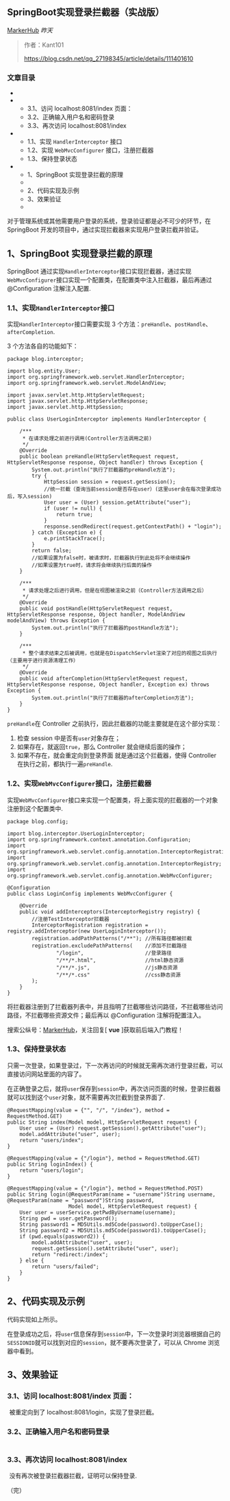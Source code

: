 ## SpringBoot实现登录拦截器（实战版）

[MarkerHub](javascript:void(0);) *昨天*

> 作者：Kant101
>
> https://blog.csdn.net/qq_27198345/article/details/111401610

### 文章目录

- 

- - 3.1、访问 localhost:8081/index 页面：
  - 3.2、正确输入用户名和密码登录
  - 3.3、再次访问 localhost:8081/index

- - 1.1、实现 `HandlerInterceptor` 接口
  - 1.2、实现 `WebMvcConfigurer` 接口，注册拦截器
  - 1.3、保持登录状态

- - 1、SpringBoot 实现登录拦截的原理
  - 
  - 2、代码实现及示例
  - 3、效果验证
  - 

对于管理系统或其他需要用户登录的系统，登录验证都是必不可少的环节，在 SpringBoot 开发的项目中，通过实现拦截器来实现用户登录拦截并验证。

## 1、SpringBoot 实现登录拦截的原理

SpringBoot 通过实现`HandlerInterceptor`接口实现拦截器，通过实现`WebMvcConfigurer`接口实现一个配置类，在配置类中注入拦截器，最后再通过 @Configuration 注解注入配置.

### 1.1、实现`HandlerInterceptor`接口

实现`HandlerInterceptor`接口需要实现 3 个方法：`preHandle`、`postHandle`、`afterCompletion`.

3 个方法各自的功能如下：

```
package blog.interceptor;

import blog.entity.User;
import org.springframework.web.servlet.HandlerInterceptor;
import org.springframework.web.servlet.ModelAndView;

import javax.servlet.http.HttpServletRequest;
import javax.servlet.http.HttpServletResponse;
import javax.servlet.http.HttpSession;

public class UserLoginInterceptor implements HandlerInterceptor {

    /***
     * 在请求处理之前进行调用(Controller方法调用之前)
     */
    @Override
    public boolean preHandle(HttpServletRequest request, HttpServletResponse response, Object handler) throws Exception {
        System.out.println("执行了拦截器的preHandle方法");
        try {
            HttpSession session = request.getSession();
            //统一拦截（查询当前session是否存在user）(这里user会在每次登录成功后，写入session)
            User user = (User) session.getAttribute("user");
            if (user != null) {
                return true;
            }
            response.sendRedirect(request.getContextPath() + "login");
        } catch (Exception e) {
            e.printStackTrace();
        }
        return false;
        //如果设置为false时，被请求时，拦截器执行到此处将不会继续操作
        //如果设置为true时，请求将会继续执行后面的操作
    }

    /***
     * 请求处理之后进行调用，但是在视图被渲染之前（Controller方法调用之后）
     */
    @Override
    public void postHandle(HttpServletRequest request, HttpServletResponse response, Object handler, ModelAndView modelAndView) throws Exception {
        System.out.println("执行了拦截器的postHandle方法");
    }

    /***
     * 整个请求结束之后被调用，也就是在DispatchServlet渲染了对应的视图之后执行（主要用于进行资源清理工作）
     */
    @Override
    public void afterCompletion(HttpServletRequest request, HttpServletResponse response, Object handler, Exception ex) throws Exception {
        System.out.println("执行了拦截器的afterCompletion方法");
    }
}
```

`preHandle`在 Controller 之前执行，因此拦截器的功能主要就是在这个部分实现：

1. 检查 session 中是否有`user`对象存在；
2. 如果存在，就返回`true`，那么 Controller 就会继续后面的操作；
3. 如果不存在，就会重定向到登录界面
   就是通过这个拦截器，使得 Controller 在执行之前，都执行一遍`preHandle`.

### 1.2、实现`WebMvcConfigurer`接口，注册拦截器

实现`WebMvcConfigurer`接口来实现一个配置类，将上面实现的拦截器的一个对象注册到这个配置类中.

```
package blog.config;

import blog.interceptor.UserLoginInterceptor;
import org.springframework.context.annotation.Configuration;
import org.springframework.web.servlet.config.annotation.InterceptorRegistration;
import org.springframework.web.servlet.config.annotation.InterceptorRegistry;
import org.springframework.web.servlet.config.annotation.WebMvcConfigurer;

@Configuration
public class LoginConfig implements WebMvcConfigurer {

    @Override
    public void addInterceptors(InterceptorRegistry registry) {
        //注册TestInterceptor拦截器
        InterceptorRegistration registration = registry.addInterceptor(new UserLoginInterceptor());
        registration.addPathPatterns("/**"); //所有路径都被拦截
        registration.excludePathPatterns(    //添加不拦截路径
                "/login",                    //登录路径
                "/**/*.html",                //html静态资源
                "/**/*.js",                  //js静态资源
                "/**/*.css"                  //css静态资源
        );
    }
}
```

将拦截器注册到了拦截器列表中，并且指明了拦截哪些访问路径，不拦截哪些访问路径，不拦截哪些资源文件；最后再以 @Configuration 注解将配置注入。

搜索公纵号：[MarkerHub](https://mp.weixin.qq.com/s?__biz=MzI4OTA3NDQ0Nw==&mid=2455548310&idx=2&sn=28559512311234ab380c18f124ac5246&scene=21#wechat_redirect)，关注回复[ **vue** ]获取前后端入门教程！

### 1.3、保持登录状态

只需一次登录，如果登录过，下一次再访问的时候就无需再次进行登录拦截，可以直接访问网站里面的内容了。

在正确登录之后，就将`user`保存到`session`中，再次访问页面的时候，登录拦截器就可以找到这个`user`对象，就不需要再次拦截到登录界面了.

```
@RequestMapping(value = {"", "/", "/index"}, method = RequestMethod.GET)
public String index(Model model, HttpServletRequest request) {
    User user = (User) request.getSession().getAttribute("user");
    model.addAttribute("user", user);
    return "users/index";
}

@RequestMapping(value = {"/login"}, method = RequestMethod.GET)
public String loginIndex() {
    return "users/login";
}

@RequestMapping(value = {"/login"}, method = RequestMethod.POST)
public String login(@RequestParam(name = "username")String username, @RequestParam(name = "password")String password,
                    Model model, HttpServletRequest request) {
    User user = userService.getPwdByUsername(username);
    String pwd = user.getPassword();
    String password1 = MD5Utils.md5Code(password).toUpperCase();
    String password2 = MD5Utils.md5Code(password1).toUpperCase();
    if (pwd.equals(password2)) {
        model.addAttribute("user", user);
        request.getSession().setAttribute("user", user);
        return "redirect:/index";
    } else {
        return "users/failed";
    }
}
```

## 2、代码实现及示例

代码实现如上所示。

在登录成功之后，将`user`信息保存到`session`中，下一次登录时浏览器根据自己的`SESSIONID`就可以找到对应的`session`，就不要再次登录了，可以从 Chrome 浏览器中看到。
![图片](data:image/gif;base64,iVBORw0KGgoAAAANSUhEUgAAAAEAAAABCAYAAAAfFcSJAAAADUlEQVQImWNgYGBgAAAABQABh6FO1AAAAABJRU5ErkJggg==)

## 3、效果验证

### 3.1、访问 localhost:8081/index 页面：

![图片](data:image/gif;base64,iVBORw0KGgoAAAANSUhEUgAAAAEAAAABCAYAAAAfFcSJAAAADUlEQVQImWNgYGBgAAAABQABh6FO1AAAAABJRU5ErkJggg==)
被重定向到了 localhost:8081/login，实现了登录拦截。

### 3.2、正确输入用户名和密码登录

![图片](data:image/gif;base64,iVBORw0KGgoAAAANSUhEUgAAAAEAAAABCAYAAAAfFcSJAAAADUlEQVQImWNgYGBgAAAABQABh6FO1AAAAABJRU5ErkJggg==)

### 3.3、再次访问 localhost:8081/index

![图片](data:image/gif;base64,iVBORw0KGgoAAAANSUhEUgAAAAEAAAABCAYAAAAfFcSJAAAADUlEQVQImWNgYGBgAAAABQABh6FO1AAAAABJRU5ErkJggg==)
没有再次被登录拦截器拦截，证明可以保持登录.

（完）

